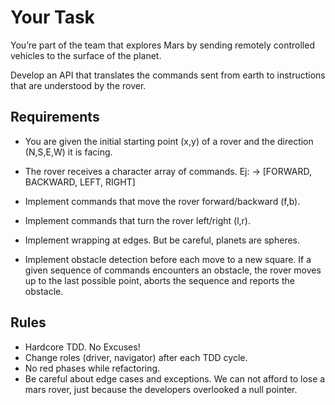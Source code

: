# Your Task
You’re part of the team that explores Mars by sending remotely controlled vehicles to the surface of the planet.

Develop an API that translates the commands sent from earth to instructions that are understood by the rover.

## Requirements
- You are given the initial starting point (x,y) of a rover and the direction (N,S,E,W) it is facing.

- The rover receives a character array of commands.
  Ej: -> [FORWARD, BACKWARD, LEFT, RIGHT]

- Implement commands that move the rover forward/backward (f,b).
- Implement commands that turn the rover left/right (l,r).
- Implement wrapping at edges. But be careful, planets are spheres.
- Implement obstacle detection before each move to a new square. If a given sequence of commands encounters an obstacle,
  the rover moves up to the last possible point, aborts the sequence and reports the obstacle.

## Rules
- Hardcore TDD. No Excuses!
- Change roles (driver, navigator) after each TDD cycle.
- No red phases while refactoring.
- Be careful about edge cases and exceptions. We can not afford to lose a mars rover, just because the developers
  overlooked a null pointer.